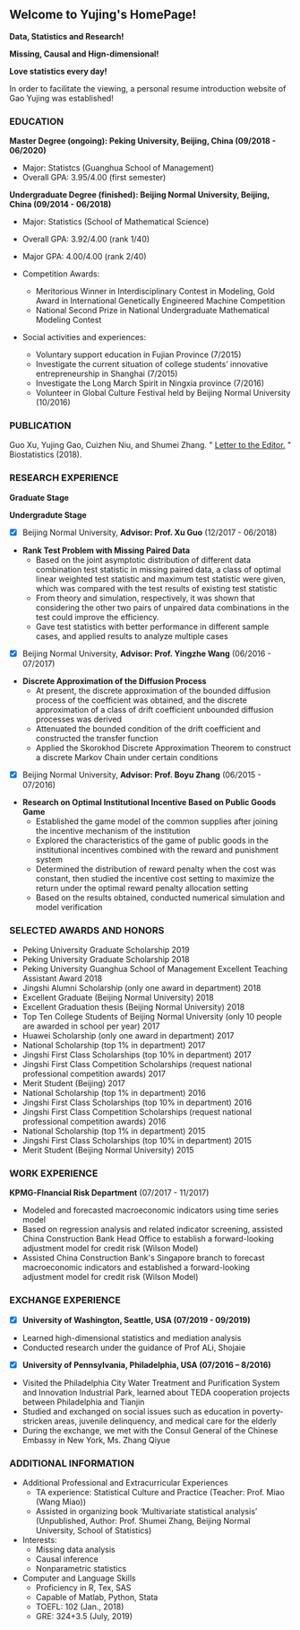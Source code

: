 ## Welcome to Yujing's HomePage!
**Data, Statistics and Research!**

**Missing, Causal and Hign-dimensional!**

**Love statistics every day!**

In order to facilitate the viewing, a personal resume introduction website of Gao Yujing was established!

### EDUCATION
**Master Degree (ongoing): Peking University, Beijing, China (09/2018 - 06/2020)**
* Major: Statistcs (Guanghua School of Management)
* Overall GPA: 3.95/4.00 (first semester)

**Undergraduate Degree (finished): Beijing Normal University, Beijing, China (09/2014 - 06/2018)**

- Major: Statistics (School of Mathematical Science)
- Overall GPA: 3.92/4.00 (rank 1/40)
- Major GPA: 4.00/4.00 (rank 2/40)
- Competition Awards: 
   - Meritorious Winner in Interdisciplinary Contest in Modeling, Gold Award in International Genetically Engineered Machine Competition
   - National Second Prize in National Undergraduate Mathematical Modeling Contest
   
- Social activities and experiences:
   - Voluntary support education in Fujian Province (7/2015)
   - Investigate the current situation of college students’ innovative entrepreneurship in Shanghai (7/2015)
   - Investigate the Long March Spirit in Ningxia province (7/2016)
   - Volunteer in Global Culture Festival held by Beijing Normal University (10/2016)

### PUBLICATION
Guo Xu, Yujing Gao, Cuizhen Niu, and Shumei Zhang. "
 [Letter to the Editor.](https://doi.org/10.1093/biostatistics/kxy047)
" Biostatistics (2018).

### RESEARCH EXPERIENCE
**Graduate Stage**

**Undergradute Stage**

- [x] Beijing Normal University, **Advisor: Prof. Xu Guo** (12/2017 - 06/2018)
- **Rank Test Problem with Missing Paired Data**
   - Based on the joint asymptotic distribution of different data combination test statistic in missing paired data, a class of optimal linear weighted test statistic and maximum test statistic were given, which was compared with the test results of existing test statistic
   - From theory and simulation, respectively, it was shown that considering the other two pairs of unpaired data combinations in the test could improve the efficiency.
   - Gave test statistics with better performance in different sample cases, and applied results to analyze multiple cases
- [x] Beijing Normal University, **Advisor: Prof. Yingzhe Wang** (06/2016 - 07/2017)
- **Discrete Approximation of the Diffusion Process**
   - At present, the discrete approximation of the bounded diffusion process of the coefficient was obtained, and the discrete approximation of a class of drift coefficient unbounded diffusion processes was derived
   - Attenuated the bounded condition of the drift coefficient and constructed the transfer function
   - Applied the Skorokhod Discrete Approximation Theorem to construct a discrete Markov Chain under certain conditions
- [x] Beijing Normal University, **Advisor: Prof. Boyu Zhang** (06/2015 - 07/2016)
- **Research on Optimal Institutional Incentive Based on Public Goods Game**
   - Established the game model of the common supplies after joining the incentive mechanism of the institution
   - Explored the characteristics of the game of public goods in the institutional incentives combined with the reward and punishment system
   - Determined the distribution of reward penalty when the cost was constant, then studied the incentive cost setting to maximize the return under the optimal reward penalty allocation setting
   - Based on the results obtained, conducted numerical simulation and model verification

### SELECTED AWARDS AND HONORS
- Peking University Graduate Scholarship 2019
- Peking University Graduate Scholarship 2018
- Peking University Guanghua School of Management Excellent Teaching Assistant Award 2018
- Jingshi Alumni Scholarship (only one award in department)	2018
- Excellent Graduate (Beijing Normal University)	2018
- Excellent Graduation thesis (Beijing Normal University)	2018
- Top Ten College Students of Beijing Normal University (only 10 people are awarded in school per year)	2017
- Huawei Scholarship (only one award in department)	2017
- National Scholarship (top 1% in department)	2017
- Jingshi First Class Scholarships (top 10% in department)	2017
- Jingshi First Class Competition Scholarships (request national professional competition awards)	2017
- Merit Student (Beijing)	2017
- National Scholarship (top 1% in department)	2016
- Jingshi First Class Scholarships (top 10% in department)	2016
- Jingshi First Class Competition Scholarships (request national professional competition awards)	2016
- National Scholarship (top 1% in department)	2015
- Jingshi First Class Scholarships (top 10% in department)	2015
- Merit Student (Beijing Normal University)	2015


### WORK EXPERIENCE
**KPMG-FInancial Risk Department** (07/2017 - 11/2017)
- Modeled and forecasted macroeconomic indicators using time series model
- Based on regression analysis and related indicator screening, assisted China Construction Bank Head Office to establish a forward-looking adjustment model for credit risk (Wilson Model)
- Assisted China Construction Bank's Singapore branch to forecast macroeconomic indicators and established a forward-looking adjustment model for credit risk (Wilson Model)

### EXCHANGE EXPERIENCE
- [x] **University of Washington, Seattle, USA (07/2019 - 09/2019)**
- Learned high-dimensional statistics and mediation analysis
- Conducted research under the guidance of Prof ALi, Shojaie
- [x] **University of Pennsylvania, Philadelphia, USA (07/2016 – 8/2016)**
- Visited the Philadelphia City Water Treatment and Purification System and Innovation Industrial Park, learned about TEDA cooperation projects between Philadelphia and Tianjin
- Studied and exchanged on social issues such as education in poverty-stricken areas, juvenile delinquency, and medical care for the elderly
- During the exchange, we met with the Consul General of the Chinese Embassy in New York, Ms. Zhang Qiyue

### ADDITIONAL INFORMATION
- Additional Professional and Extracurricular Experiences
  - TA experience: Statistical Culture and Practice (Teacher: Prof. Miao (Wang Miao))  
  - Assisted in organizing book ‘Multivariate statistical analysis’ (Unpublished, Author: Prof. Shumei Zhang, Beijing Normal University, School of Statistics)
- Interests:
  - Missing data analysis
  - Causal inference
  - Nonparametric statistics
- Computer and Language Skills
   - Proficiency in R, Tex, SAS
   - Capable of Matlab, Python, Stata
   - TOEFL: 102 (Jan., 2018)
   - GRE: 324+3.5 (July, 2019)
